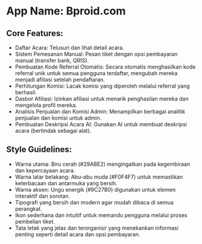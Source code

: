 # **App Name**: Bproid.com

## Core Features:

- Daftar Acara: Telusuri dan lihat detail acara.
- Sistem Pemesanan Manual: Pesan tiket dengan opsi pembayaran manual (transfer bank, QRIS).
- Pembuatan Kode Referral Otomatis: Secara otomatis menghasilkan kode referral unik untuk semua pengguna terdaftar, mengubah mereka menjadi afiliasi setelah pendaftaran.
- Perhitungan Komisi: Lacak komisi yang diperoleh melalui referral yang berhasil.
- Dasbor Afiliasi: Izinkan afiliasi untuk menarik penghasilan mereka dan mengelola profil mereka.
- Analisis Penjualan dan Komisi Admin: Menampilkan berbagai analitik penjualan dan komisi untuk admin.
- Pembuatan Deskripsi Acara AI: Gunakan AI untuk membuat deskripsi acara (bertindak sebagai alat).

## Style Guidelines:

- Warna utama: Biru cerah (#29ABE2) mengingatkan pada kegembiraan dan kepercayaan acara.
- Warna latar belakang: Abu-abu muda (#F0F4F7) untuk memastikan keterbacaan dan antarmuka yang bersih.
- Warna aksen: Ungu energik (#9C27B0) digunakan untuk elemen interaktif dan sorotan.
- Tipografi yang bersih dan modern agar mudah dibaca di semua perangkat.
- Ikon sederhana dan intuitif untuk memandu pengguna melalui proses pembelian tiket.
- Tata letak yang jelas dan terorganisir yang menekankan informasi penting seperti detail acara dan opsi pembayaran.